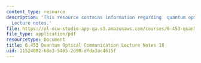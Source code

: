 ```yaml
---
content_type: resource
description: 'This resource contains information regarding  quantum optical communication:
  Lecture notes.'
file: https://ol-ocw-studio-app-qa.s3.amazonaws.com/courses/6-453-quantum-optical-communication-fall-2016/11524802b8e354052d90dfda3ac4615f_MIT6_453F16_Lect18.pdf
file_type: application/pdf
resourcetype: Document
title: 6.453 Quantum Optical Communication Lecture Notes 18
uid: 11524802-b8e3-5405-2d90-dfda3ac4615f
---
```

